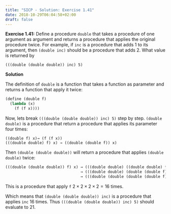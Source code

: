 ```yaml
---
title: "SICP - Solution: Exercise 1.41"
date: 2018-10-29T06:04:58+02:00
draft: false
---
```


**Exercise 1.41:** Define a procedure `double` that takes a procedure of one argument as argument and returns a procedure that applies the original procedure twice. For example, if `inc` is a procedure that adds 1 to its argument, then `(double inc)` should be a procedure that adds 2. What value is returned by

```
(((double (double double)) inc) 5)
```

**Solution**

The definition of `double` is a function that takes a function as parameter and returns a function that apply it twice:

```scheme
(define (double f)
  (lambda (x)
    (f (f x))))
```

Now, lets break `(((double (double double)) inc) 5)` step by step. `(double double)` is a procedure that return a procedure that applies its parameter four times:

```
((double f) x)→ (f (f x))
(((double double) f) x) → ((double (double f)) x)
```

Then `(double (double double))` will return a procedure that applies `(double double)` twice:

```scheme
(((double (double double)) f) x) → (((double double) ((double double) f)) x)
                                 → (((double double) (double (double f))) x)
                                 → (((double (double (double (double f))))) x)
```

This is a procedure that apply `f` $2\times2\times2\times2=16$ times.

Which means that `(double (double double)) inc)` is a procedure that applies `inc` 16 times. Thus `(((double (double double)) inc) 5)` should evaluate to 21.

